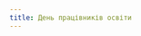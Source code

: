 ```yaml
---
title: День працівників освіти
---
```


<youtube id="bAB2Z7SfPc0" />

<br>

<youtube id="oH06hB6fxt4" />
